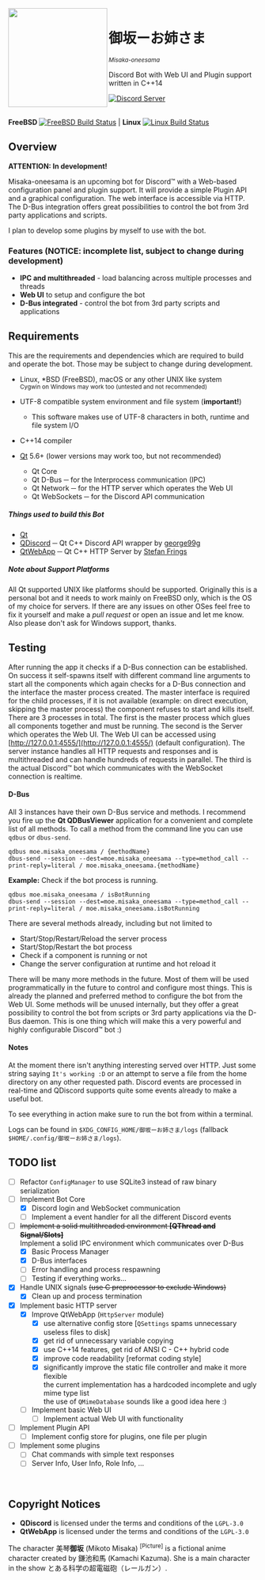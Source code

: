<img src="https://magiruuvelvet.s-ul.eu/pics/5ANbjzVE.png" height="200" alt="" align="left">

# 御坂ーお姉さま
<sup>*Misaka-oneesama*</sup>

Discord Bot with Web UI and Plugin support written in C++14

[![Discord Server](https://discordapp.com/api/guilds/238054360637112321/embed.png)](https://discord.gg/4dpCQXv)
<br><br>

**FreeBSD** [![FreeBSD Build Status](https://jenkins.magiruuvelvet.gdn/job/misaka-oneesama/job/misaka-oneesama/job/master/badge/icon)](https://jenkins.magiruuvelvet.gdn/job/misaka-oneesama/job/misaka-oneesama/job/master/) | **Linux** [![Linux Build Status](https://travis-ci.org/misaka-oneesama/misaka-oneesama.svg?branch=master)](https://travis-ci.org/misaka-oneesama/misaka-oneesama)


## Overview

**ATTENTION: In development!**

Misaka-oneesama is an upcoming bot for Discord™ with a Web-based configuration panel and plugin support. It will provide a simple Plugin API and a graphical configuration. The web interface is accessible via HTTP. The D-Bus integration offers great possibilities to control the bot from 3rd party applications and scripts.

I plan to develop some plugins by myself to use with the bot.


### Features (**NOTICE:** incomplete list, subject to change during development)

 - **IPC and multithreaded** - load balancing across multiple processes and threads
 - **Web UI** to setup and configure the bot
 - **D-Bus integrated** - control the bot from 3rd party scripts and applications


## Requirements

This are the requirements and dependencies which are required to build and operate the bot. Those may be subject to change during development.

 - Linux, \*BSD (FreeBSD), macOS or any other UNIX like system <br>
   <sup>Cygwin on Windows may work too (untested and not recommended)</sup>
 - UTF-8 compatible system environment and file system (**important!**)
   - This software makes use of UTF-8 characters in both, runtime and file system I/O
 - C++14 compiler

 - [Qt](https://www.qt.io) 5.6+ (lower versions may work too, but not recommended)
   - Qt Core
   - Qt D-Bus ─ for the Interprocess communication (IPC)
   - Qt Network ─ for the HTTP server which operates the Web UI
   - Qt WebSockets ─ for the Discord API communication


##### Things used to build this Bot

 - [Qt](https://www.qt.io)
 - [QDiscord](https://github.com/george99g/QDiscord) ─ Qt C++ Discord API wrapper by [george99g](https://github.com/george99g)
 - [QtWebApp](http://stefanfrings.de/qtwebapp/index-en.html) ─ Qt C++ HTTP Server by [Stefan Frings](http://stefanfrings.de)


##### Note about Support Platforms

All Qt supported UNIX like platforms should be supported. Originally this is a personal bot and it needs to work mainly on FreeBSD only, which is the OS of my choice for servers. If there are any issues on other OSes feel free to fix it yourself and make a *pull request* or open an issue and let me know. Also please don't ask for Windows support, thanks.


## Testing

After running the app it checks if a D-Bus connection can be established. On success it self-spawns itself with different command line arguments to start all the components which again checks for a D-Bus connection and the interface the master process created. The master interface is required for the child processes, if it is not available (example: on direct execution, skipping the master process) the component refuses to start and kills itself. There are 3 processes in total. The first is the master process which glues all components together and must be running. The second is the Server which operates the Web UI. The Web UI can be accessed using [http://127.0.0.1:4555/](http://127.0.0.1:4555/) (default configuration). The server instance handles all HTTP requests and responses and is multithreaded and can handle hundreds of requests in parallel. The third is the actual Discord™ bot which communicates with the WebSocket connection is realtime.

#### D-Bus

All 3 instances have their own D-Bus service and methods. I recommend you fire up the **Qt QDBusViewer** application for a convenient and complete list of all methods. To call a method from the command line you can use `qdbus` or `dbus-send`.

`qdbus moe.misaka_oneesama / {methodName}` <br>
`dbus-send --session --dest=moe.misaka_oneesama --type=method_call --print-reply=literal / moe.misaka_oneesama.{methodName}`

**Example:** Check if the bot process is running.

`qdbus moe.misaka_oneesama / isBotRunning` <br>
`dbus-send --session --dest=moe.misaka_oneesama --type=method_call --print-reply=literal / moe.misaka_oneesama.isBotRunning`


There are several methods already, including but not limited to

  - Start/Stop/Restart/Reload the server process
  - Start/Stop/Restart the bot process
  - Check if a component is running or not
  - Change the server configuration at runtime and hot reload it

There will be many more methods in the future. Most of them will be used programmatically in the future to control and configure most things. This is already the planned and preferred method to configure the bot from the Web UI. Some methods will be unused internally, but they offer a great possibility to control the bot from scripts or 3rd party applications via the D-Bus daemon. This is one thing which will make this a very powerful and highly configurable Discord™ bot :)

#### Notes

At the moment there isn't anything interesting served over HTTP. Just some string saying `It's working :D` or an attempt to serve a file from the home directory on any other requested path. Discord events are processed in real-time and QDiscord supports quite some events already to make a useful bot.

To see everything in action make sure to run the bot from within a terminal.

Logs can be found in `$XDG_CONFIG_HOME/御坂ーお姉さま/logs` (fallback `$HOME/.config/御坂ーお姉さま/logs`).

## TODO list

 - [ ] Refactor `ConfigManager` to use SQLite3 instead of raw binary serialization
 - [ ] Implement Bot Core
   - [x] Discord login and WebSocket communication
   - [ ] Implement a event handler for all the different Discord events
 - [ ] ~~Implement a solid multithreaded environment **[QThread and Signal/Slots]**~~ <br>
       Implement a solid IPC environment which communicates over D-Bus
     - [x] Basic Process Manager
     - [x] D-Bus interfaces
     - [ ] Error handling and process respawning
     - [ ] Testing if everything works...
 - [x] Handle UNIX signals ~~(use C preprocessor to exclude Windows)~~
   - [x] Clean up and process termination
 - [x] Implement basic HTTP server
   - [x] Improve QtWebApp (`HttpServer` module)
     - [x] use alternative config store [`QSettings` spams unnecessary useless files to disk]
     - [x] get rid of unnecessary variable copying
     - [x] use C++14 features, get rid of ANSI C - C++ hybrid code
     - [x] improve code readability [reformat coding style]
     - [x] significantly improve the static file controller and make it more flexible <br>
           the current implementation has a hardcoded incomplete and ugly mime type list <br>
           the use of `QMimeDatabase` sounds like a good idea here :)
   - [ ] Implement basic Web UI
     - [ ] Implement actual Web UI with functionality
 - [ ] Implement Plugin API
   - [ ] Implement config store for plugins, one file per plugin
 - [ ] Implement some plugins
   - [ ] Chat commands with simple text responses
   - [ ] Server Info, User Info, Role Info, ...

<br>

## Copyright Notices

- **QDiscord** is licensed under the terms and conditions of the `LGPL-3.0`
- **QtWebApp** is licensed under the terms and conditions of the `LGPL-3.0`

The character 美琴**御坂** (Mikoto Misaka) <sup>[Picture]</sup> is a fictional anime character created by 鎌池和馬 (Kamachi Kazuma). She is a main character in the show とある科学の超電磁砲（レールガン）.

